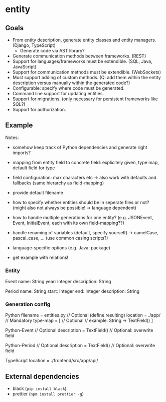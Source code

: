 # entity

## Goals

- From entity description, generate entity classes and entity managers. (Django, TypeScript)
  - Generate code via AST library?
- Generate communication methods between frameworks. (REST)
- Support for languages/frameworks must be extendible. (SQL, Java, JavaScript)
- Support for communication methods must be extendible. (WebSockets)
- Must support adding of custom methods. (Q: add them within the entity description versus manually within the generated code?)
- Configurable: specify where code must be generated.
- Command line support for updating entities.
- Support for migrations. (only necessary for persistent frameworks like SQL?)
- Support for authorization.

## Example

Notes:

- somehow keep track of Python dependencies and generate right imports?
- mapping from entity field to concrete field: explicitely given, type map, default field for type
- field configuration: max characters etc -> also work with defaults and fallbacks (same hierarchy as field-mapping)
- provide default filename
- how to specify whether entities should be in seperate files or not? (might also not always be possible! -> language dependent)
- how to handle multiple generations for one entity? (e.g. JSONEvent, Event, InitialEvent, each with its own field-mapping??)
- handle renaming of variables (default, specify yourself) -> camelCase, pascal_case, ... (use common casing scripts?)
- language-specific options (e.g. Java: package)

- get example with relations!

### Entity

Event
name: String
year: Integer
description: String

Period
name: String
start: Integer
end: Integer
description: String

### Generation config

Python
filename = entities.py  // Optional (define resulting)
location = ./app/       // Mandatory
type-map = [            // Optional
  // example: String -> TextField()
]

Python-Event              // Optional
description = TextField() // Optional: overwrite field

Python-Period             // Optional
description = TextField() // Optional: overwrite field

TypeScript
location = ./frontend/src/app/api/

## External dependencies

- black (`pip install black`)
- prettier (`npm install prettier -g`)
